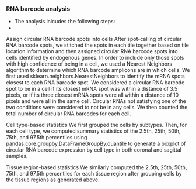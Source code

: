 ### RNA barcode analysis
- The analysis inlcudes the following steps:
- 
Assign circular RNA barcode spots into cells
After spot-calling of circular RNA barcode spots, we stitched the spots in each tile together based on tile location information and then assigned circular RNA barcode spots into cells identified by endogenous genes. In order to include only those spots with high confidence of being in a cell, we used a Nearest Neighbors algorithm to determine which RNA barcode amplicons are in which cells. We first used sklearn.neighbors.NearestNeighbors to identify the mRNA spots closest to each RNA barcode spot. We considered a circular RNA barcode spot to be in a cell if its closest mRNA spot was within a distance of 3.5 pixels, or if its three closest mRNA spots were all within a distance of 10 pixels and were all in the same cell. Circular RNAs not satisfying one of the two conditions were considered to not be in any cells. We then counted the total number of circular RNA barcodes for each cell.

Cell type-based statistics
We first grouped the cells by subtypes. Then, for each cell type, we computed summary statistics of the 2.5th, 25th, 50th, 75th, and 97.5th percentiles using pandas.core.groupby.DataFrameGroupBy.quantile to generate a boxplot of circular RNA barcode expression by cell type in both coronal and sagittal samples.

Tissue region-based statistics
We similarly computed the 2.5th, 25th, 50th, 75th, and 97.5th percentiles for each tissue region after grouping cells by the tissue regions as generated above. 
